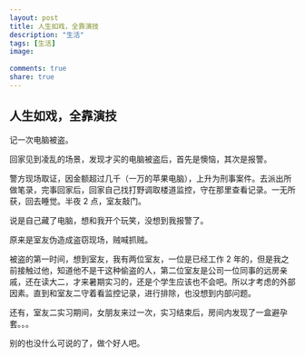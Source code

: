 ```yaml
---
layout: post
title: 人生如戏，全靠演技
description: "生活"
tags: [生活]
image:
  
comments: true
share: true
---
```


## 人生如戏，全靠演技

记一次电脑被盗。

回家见到凌乱的场景，发现才买的电脑被盗后，首先是懊恼，其次是报警。

警方现场取证，因金额超过几千（一万的苹果电脑），上升为刑事案件。去派出所做笔录，完事回家后，回家自己找打野调取楼道监控，守在那里查看记录。一无所获，回去睡觉。半夜 2 点，室友敲门。

说是自己藏了电脑，想和我开个玩笑，没想到我报警了。

原来是室友伪造成盗窃现场，贼喊抓贼。

被盗的第一时间，想到室友，我有两位室友，一位是已经工作 2 年的，但是我之前接触过他，知道他不是干这种偷盗的人，第二位室友是公司一位同事的远房亲戚，还在读大二，才来暑期实习的，还是个学生应该也不会吧。所以才考虑的外部因素。直到和室友二守着看监控记录，进行排除，也没想到内部问题。

还有，室友二实习期间，女朋友来过一次，实习结束后，房间内发现了一盒避孕套。。。

别的也没什么可说的了，做个好人吧。
